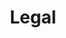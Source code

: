 ---
title: "Legal"
build:
  render: never
  list: never
  publishResources: false
sitemap:
  disable: true
---